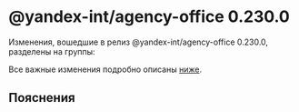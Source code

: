 # @yandex-int/agency-office 0.230.0

<!-- ЧЕЛОВЕЧЕСКОЕ ВСТУПЛЕНИЕ -->

Изменения, вошедшие в релиз @yandex-int/agency-office 0.230.0, разделены на группы:

Все важные изменения подробно описаны [ниже](#Пояснения).

## Пояснения

